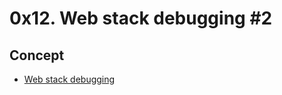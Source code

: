 # 0x12. Web stack debugging #2

## Concept

- [Web stack debugging](https://alx-intranet.hbtn.io/concepts/68)
